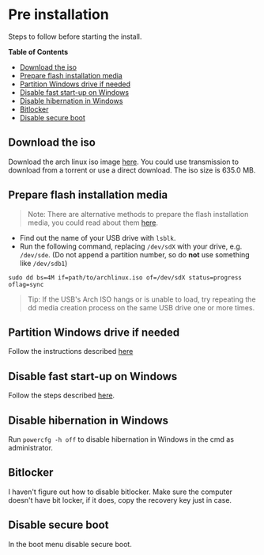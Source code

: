 # Pre installation
Steps to follow before starting the install.

**Table of Contents**
- [Download the iso](#download-the-iso)
- [Prepare flash installation media](#prepare-flash-installation-media)
- [Partition Windows drive if needed](#partition-windows-drive-if-needed)
- [Disable fast start-up on Windows](#disable-fast-start-up-on-windows)
- [Disable hibernation in Windows](#disable-hibernation-in-windows)
- [Bitlocker](#bitlocker)
- [Disable secure boot](#disable-secure-boot)

## Download the iso
Download the arch linux iso image [here](https://www.archlinux.org/download/). You could use transmission to download from a torrent or use a direct download. The iso size is 635.0 MB.

## Prepare flash installation media
>Note: There are alternative methods to prepare the flash installation media, you could read about them [here](https://wiki.archlinux.org/index.php/USB_flash_installation_media#Using_automatic_tools).

- Find out the name of your USB drive with `lsblk`.
- Run the following command, replacing `/dev/sdX` with your drive, e.g. `/dev/sde`. (Do not append a partition number, so do **not** use something like `/dev/sdb1`)
```
sudo dd bs=4M if=path/to/archlinux.iso of=/dev/sdX status=progress oflag=sync
```
>Tip: If the USB's Arch ISO hangs or is unable to load, try repeating the dd media creation process on the same USB drive one or more times.

## Partition Windows drive if needed
Follow the instructions described [here](https://www.howtogeek.com/101862/how-to-manage-partitions-on-windows-without-downloading-any-other-software/)

## Disable fast start-up on Windows
Follow the steps described [here](https://www.tenforums.com/tutorials/4189-turn-off-fast-startup-windows-10-a.html).

## Disable hibernation in Windows
Run `powercfg -h off` to disable hibernation in Windows in the cmd as administrator.

## Bitlocker
I haven't figure out how to disable bitlocker. Make sure the computer doesn't have bit locker, if it does, copy the recovery key just in case.

## Disable secure boot
In the boot menu disable secure boot.
